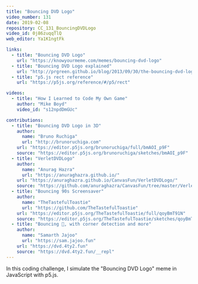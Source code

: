```yaml
---
title: "Bouncing DVD Logo"
video_number: 131
date: 2019-02-08
repository: CC_131_BouncingDVDLogo
video_id: 0j86zuqqTlQ
web_editor: Ya1K1ngtFk

links:
  - title: "Bouncing DVD Logo"
    url: "https://knowyourmeme.com/memes/bouncing-dvd-logo"
  - title: "Bouncing DVD Logo explained"
    url: "http://prgreen.github.io/blog/2013/09/30/the-bouncing-dvd-logo-explained/"
  - title: "p5.js rect reference"
    url: "https://p5js.org/reference/#/p5/rect"

videos:
  - title: "How I Learned to Code My Own Game"
    author: "Mike Boyd"
    video_id: "s12npdDmGUc"

contributions:
  - title: "Bouncing DVD Logo in 3D"
    author:
      name: "Bruno Ruchiga"
      url: "http://brunoruchiga.com"
    url: "https://editor.p5js.org/brunoruchiga/full/bmAOI_p9F"
    source: "https://editor.p5js.org/brunoruchiga/sketches/bmAOI_p9F"
  - title: "VerletDVDLogo"
    author:
      name: "Anurag Hazra"
      url: "https://anuraghazra.github.io/"
    url: "https://anuraghazra.github.io/CanvasFun/VerletDVDLogo/"
    source: "https://github.com/anuraghazra/CanvasFun/tree/master/VerletDVDLogo"
  - title: "Bouncing 90s Screensaver"
    author:
      name: "TheTastefulToastie"
      url: "https://github.com/TheTastefulToastie"
    url: "https://editor.p5js.org/TheTastefulToastie/full/qoyBmT91N"
    source: "https://editor.p5js.org/TheTastefulToastie/sketches/qoyBmT91N"
  - title: "Bouncing 📀, with corner detection and more"
    author:
      name: "Samarth Jajoo"
      url: "https://sam.jajoo.fun"
    url: "https://dvd.4ty2.fun"
    source: "https://dvd.4ty2.fun/__repl"
---
```


In this coding challenge, I simulate the "Bouncing DVD Logo" meme in JavaScript with p5.js.
